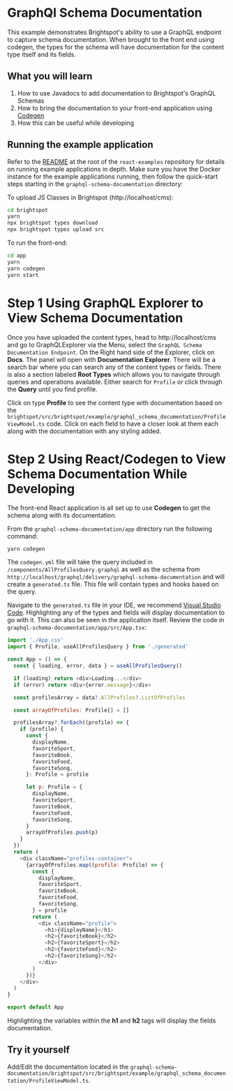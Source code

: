 # GraphQl Schema Documentation

This example demonstrates Brightspot's ability to use a GraphQL endpoint to capture schema documentation. When brought to the front end using codegen, the types for the schema will have documentation for the content type itself and its fields.

## What you will learn

1. How to use Javadocs to add documentation to Brightspot's GraphQL Schemas
2. How to bring the documentation to your front-end application using [Codegen](https://www.the-guild.dev/graphql/codegen/docs/getting-started)
3. How this can be useful while developing

## Running the example application

Refer to the [README](/README.md) at the root of the `react-examples` repository for details on running example applications in depth. Make sure you have the Docker instance for the example applications running, then follow the quick-start steps starting in the `graphql-schema-documentation` directory:

To upload JS Classes in Brightspot (http://localhost/cms):

```sh
cd brightspot
yarn
npx brightspot types download
npx brightspot types upload src

```

To run the front-end:

```sh
cd app
yarn
yarn codegen
yarn start
```

# Step 1 Using GraphQL Explorer to View Schema Documentation

Once you have uploaded the content types, head to http://localhost/cms and go to GraphQLExplorer via the Menu, select the `GraphQL Schema Documentation Endpoint`. On the Right hand side of the Explorer, click on **Docs**. The panel will open with **Documentation Explorer**. There will be a search bar where you can search any of the content types or fields. There is also a section labeled **Root Types** which allows you to navigate through queries and operations available. Either search for `Profile` or click through the **Query** until you find profile.

Click on type **Profile** to see the content type with documentation based on the `brightspot/src/brightspot/example/graphql_schema_documentation/ProfileViewModel.ts` code. Click on each field to have a closer look at them each along with the documentation with any styling added.

# Step 2 Using React/Codegen to View Schema Documentation While Developing

The front-end React application is all set up to use **Codegen** to get the schema along with its documentation.

From the `graphql-schema-documentation/app` directory run the following command:

```
yarn codegen
```

The `codegen.yml` file will take the query included in `/components/AllProfilesQuery.graphql` as well as the schema from `http://localhost/graphql/delivery/graphql-schema-documentation` and will create a `generated.ts` file. This file will contain types and hooks based on the query.

Navigate to the `generated.ts` file in your IDE, we recommend [Visual Studio Code](https://code.visualstudio.com/Download). Highlighting any of the types and fields will display documentation to go with it. This can also be seen in the application itself. Review the code in `graphql-schema-documentation/app/src/App.tsx`:

```js
import './App.css'
import { Profile, useAllProfilesQuery } from './generated'

const App = () => {
  const { loading, error, data } = useAllProfilesQuery()

  if (loading) return <div>Loading...</div>
  if (error) return <div>{error.message}</div>

  const profilesArray = data?.AllProfiles?.ListOfProfiles

  const arrayOfProfiles: Profile[] = []

  profilesArray?.forEach((profile) => {
    if (profile) {
      const {
        displayName,
        favoriteSport,
        favoriteBook,
        favoriteFood,
        favoriteSong,
      }: Profile = profile

      let p: Profile = {
        displayName,
        favoriteSport,
        favoriteBook,
        favoriteFood,
        favoriteSong,
      }
      arrayOfProfiles.push(p)
    }
  })
  return (
    <div className="profiles-container">
      {arrayOfProfiles.map((profile: Profile) => {
        const {
          displayName,
          favoriteSport,
          favoriteBook,
          favoriteFood,
          favoriteSong,
        } = profile
        return (
          <div className="profile">
            <h1>{displayName}</h1>
            <h2>{favoriteBook}</h2>
            <h2>{favoriteSport}</h2>
            <h2>{favoriteFood}</h2>
            <h2>{favoriteSong}</h2>
          </div>
        )
      })}
    </div>
  )
}

export default App
```

Highlighting the variables within the **h1** and **h2** tags will display the fields documentation.

## Try it yourself

Add/Edit the documentation located in the `graphql-schema-documentation/brightspot/src/brightspot/example/graphql_schema_documentation/ProfileViewModel.ts`.
